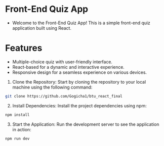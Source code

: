 # Front-End Quiz App

- Welcome to the Front-End Quiz App! This is a simple front-end quiz application built using React.

# Features

- Multiple-choice quiz with user-friendly interface.
- React-based for a dynamic and interactive experience.
- Responsive design for a seamless experience on various devices.

1. Clone the Repository: Start by cloning the repository to your local machine using the following command:

```bash
git clone https://github.com/Gogicha1/btu_react_final
```

2. Install Dependencies: Install the project dependencies using npm:

```bash
npm install
```

3. Start the Application: Run the development server to see the application in action:

```bash
npm run dev
```

